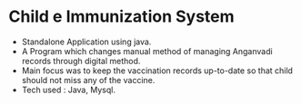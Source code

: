 # Child e Immunization System
  
  - Standalone Application using java.
  - A Program which changes manual method of managing Anganvadi records through digital method.
  - Main focus was to keep the vaccination records up-to-date so that child should not miss any of the vaccine.
  - Tech used : Java, Mysql.
